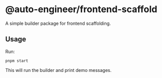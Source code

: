 # @auto-engineer/frontend-scaffold

A simple builder package for frontend scaffolding.

## Usage

Run:

```
pnpm start
```

This will run the builder and print demo messages.